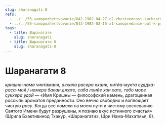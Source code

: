 ```yaml
---
slug: sharanagati-8
refs:
  - ../../55-samopozhertvovanie/842-1982-04-27-c2-zhertvennost-kachestvo-vozvyshennyh-predannyh.md
  - ../../55-samopozhertvovanie/843-1982-02-15-a1-samopredanie-put-k-probuzhdeniyu-istinnogo-ya.md
tags:
  - title: Шаранагати
    slug: sharanagati
  - title: Шаранагати 8
    slug: sharanagati-8
---
```


# Шаранагати 8

*кришна-нама чинтамани, акхила расера кхани, нитйа-мукта суддха-раса-мой / намера балаи джато, саба лоийе хои хато, табо море сукхера удой* — «Имя Кришны — философский камень, драгоценная россыпь ароматов преданности. Оно вечно свободно и воплощает чистую *расу*. Когда все помехи на моем пути к чистому воспеванию Святого Имени будут разрушены, я познаю вкус истинного счастья» (Шрила Бхактивинод Тхакур, «Шаранагати», Шри Нама-Махатмья, 8).

